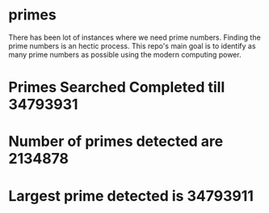 # primes
There has been lot of instances where we need prime numbers. Finding the prime numbers is an hectic process. This repo's main goal is to identify as many prime numbers as possible using the modern computing power.

# Primes Searched Completed till 34793931
# Number of primes detected are 2134878
# Largest prime detected is 34793911
